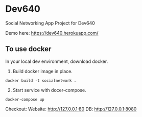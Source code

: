 # Dev640
Social Networking App Project for Dev640

Demo here: https://dev640.herokuapp.com/

## To use docker
In your local dev environment, download docker.
1. Build docker image in place.
```
docker build -t socialnetwork .
```

2. Start service with docer-compose.
```
docker-compose up
```

Checkout:
Website: http://127.0.0.1:80
DB: http://127.0.0.1:8080


